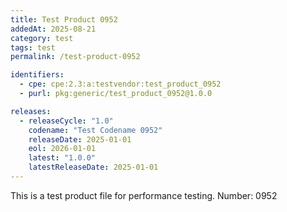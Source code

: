 ```yaml
---
title: Test Product 0952
addedAt: 2025-08-21
category: test
tags: test
permalink: /test-product-0952

identifiers:
  - cpe: cpe:2.3:a:testvendor:test_product_0952
  - purl: pkg:generic/test_product_0952@1.0.0

releases:
  - releaseCycle: "1.0"
    codename: "Test Codename 0952"
    releaseDate: 2025-01-01
    eol: 2026-01-01
    latest: "1.0.0"
    latestReleaseDate: 2025-01-01
---
```


This is a test product file for performance testing. Number: 0952

